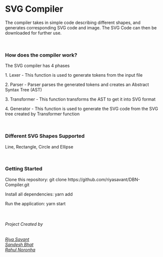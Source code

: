 <h1>SVG Compiler</h1>
<p>The compiler takes in simple code describing different shapes, and generates corresponding SVG code and image. The SVG Code can then be downloaded for further use.</p>
<br/>
<h3>How does the compiler work?</h3>
<p>The SVG compiler has 4 phases</p>
<p>1. Lexer - This function is used to generate tokens from the input file</p>
<p>2. Parser - Parser parses the generated tokens and creates an Abstract Syntax Tree (AST)</p>
<p>3. Transformer - This function transforms the AST to get it into SVG format</p>
<p>4. Generator - This function is used to generate the SVG code from the SVG tree created by Transformer function</p>
<br/>
<h3>Different SVG Shapes Supported</h3>
<p>Line, Rectangle, Circle and Ellipse<p>
<br/>
<h3>Getting Started</h3>
<p>Clone this repository: git clone https://github.com/riyasavant/DBN-Compiler.git</p>  
<p>Install all dependencies: yarn add</p>  
<p>Run the application: yarn start</p>
<br/>
<h6>Project Created by<h6>
<a href="https://github.com/riyasavant">Riya Savant</a><br/>
<a href="https://github.com/San411">Sandesh Bhat</a><br/>
<a href="https://github.com/rahulnoronha">Rahul Noronha</a>